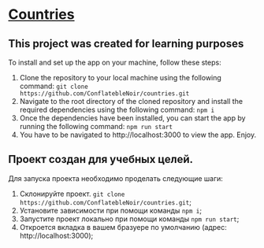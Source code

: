 # [Countries](https://gitname.github.io/countries/)

## This project was created for learning purposes

To install and set up the app on your machine, follow these steps:
1. Clone the repository to your local machine using the following command:
   `git clone https://github.com/ConflatebleNoir/countries.git`
2. Navigate to the root directory of the cloned repository and install the required dependencies using the following command:
   `npm i`
3. Once the dependencies have been installed, you can start the app by running the following command:
   `npm run start`
4. You have to be navigated to http://localhost:3000 to view the app. Enjoy.

## Проект создан для учебных целей.
Для запуска проекта необходимо проделать следующие шаги:
1. Склонируйте проект. `git clone https://github.com/ConflatebleNoir/countries.git`;
2. Установите зависимости при помощи команды `npm i`;
3. Запустите проект локально при помощи команды `npm run start`;
4. Откроется вкладка в вашем бразуере по умолчанию (адрес: http://localhost:3000);